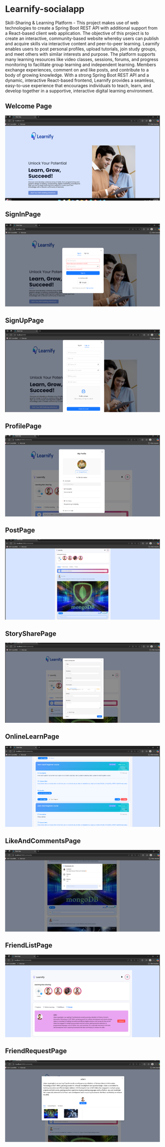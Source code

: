 # Learnify-socialapp
 Skill-Sharing &amp; Learning Platform - This project makes use of web technologies to create a Spring Boot  REST API with additional support from a React-based client web application.
 The objective of this project is to create an interactive, community-based website whereby users can publish 
and acquire skills via interactive content and peer-to-peer learning. Learnify enables users to post personal 
profiles, upload tutorials, join study groups, and meet others with similar interests and purpose. The platform 
supports many learning resources like video classes, sessions, forums, and progress monitoring to facilitate group 
learning and independent learning. Members exchange experiences, comment on and like posts, and contribute 
to a body of growing knowledge. With a strong Spring Boot REST API and a dynamic, interactive React-based 
frontend, Learnify provides a seamless, easy-to-use experience that encourages individuals to teach, learn, and 
develop together in a supportive, interactive digital learning environment.

 ## Welcome Page
![image alert](https://github.com/AvishkaRodrigooo/Learnify-LearningPlatForm/blob/main/HomePage.png)

## SignInPage
![image alert](https://github.com/AvishkaRodrigooo/Learnify-LearningPlatForm/blob/main/signInPage.png)

## SignUpPage
![image alert](https://github.com/AvishkaRodrigooo/Learnify-LearningPlatForm/blob/main/signUpPage.png)

## ProfilePage
![image alert](https://github.com/AvishkaRodrigooo/Learnify-LearningPlatForm/blob/main/ProfilePage.png)

## PostPage
![image alert](https://github.com/AvishkaRodrigooo/Learnify-LearningPlatForm/blob/main/PostPage.png)

## StorySharePage
![image alert](https://github.com/AvishkaRodrigooo/Learnify-LearningPlatForm/blob/main/StorySharePage.png)

## OnlineLearnPage
![image alert](https://github.com/AvishkaRodrigooo/Learnify-LearningPlatForm/blob/main/OnlineLearnPage.png)

## LikeAndCommentsPage
![image alert](https://github.com/AvishkaRodrigooo/Learnify-LearningPlatForm/blob/main/LikeAndcommentsPage.png)

## FriendListPage
![image alert](https://github.com/AvishkaRodrigooo/Learnify-LearningPlatForm/blob/main/FriendListPage.png)

## FriendRequestPage
![image alert](https://github.com/AvishkaRodrigooo/Learnify-LearningPlatForm/blob/main/FriendRequestPage.png)
